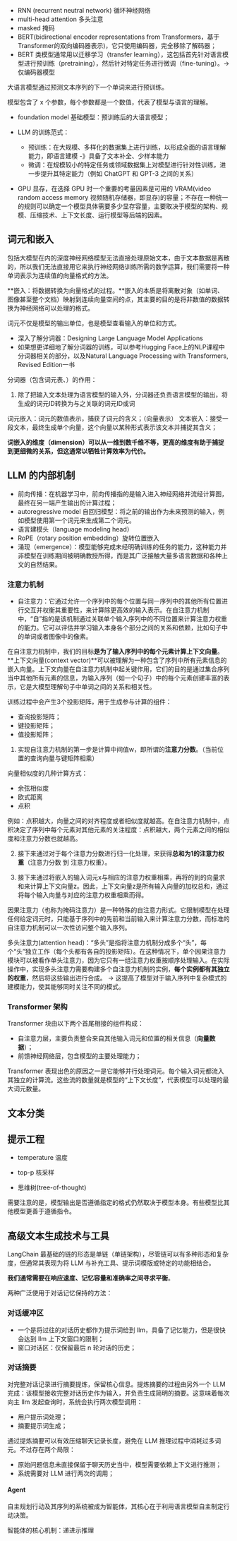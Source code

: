 * RNN (recurrent neutral network) 循环神经网络
* multi-head attention 多头注意
* masked 掩码
* BERT(bidirectional encoder representations from Transformers，基于Transformer的双向编码器表示)，它只使用编码器，完全移除了解码器；
* BERT 类模型通常用以迁移学习（transfer learning），这包括首先针对语言模型进行预训练（pretraining），然后针对特定任务进行微调（fine-tuning）。-> 仅编码器模型

大语言模型通过预测文本序列的下一个单词来进行预训练。

模型包含了 x 个参数，每个参数都是一个数值，代表了模型与语言的理解。

* foundation model 基础模型：预训练后的大语言模型；

* LLM 的训练范式：
  * 预训练：在大规模、多样化的数据集上进行训练，以形成全面的语言理解能力，即语言建模 -》具备了文本补全、少样本能力
  * 微调：在规模较小的特定任务或领域数据集上对模型进行针对性训练，进一步提升其特定能力（例如 ChatGPT 和 GPT-3 之间的关系）

* GPU 显存，在选择 GPU 时一个重要的考量因素是可用的 VRAM(video random access memory 视频随机存储器，即显存)的容量；不存在一种统一的规则可以确定一个模型具体需要多少显存容量，主要取决于模型的架构、规模、压缩技术、上下文长度、运行模型等后端的因素。


## 词元和嵌入

包括大模型在内的深度神经网络模型无法直接处理原始文本，由于文本数据是离散的，所以我们无法直接用它来执行神经网络训练所需的数学运算，我们需要将一种单词表示为连续值的向量格式的方法。

**嵌入：将数据转换为向量格式的过程。**嵌入的本质是将离散对象（如单词、图像甚至整个文档）映射到连续向量空间的点，其主要的目的是将非数值的数据转换为神经网络可以处理的格式。

词元不仅是模型的输出单位，也是模型查看输入的单位和方式。

* 深入了解分词器：Designing Large Language Model Applications
* 如果想更详细地了解分词器的训练，可以参考Hugging Face上的NLP课程中分词器相关的部分，以及Natural Language Processing with Transformers, Revised Edition一书

分词器（包含词元表、）的作用：

1. 除了把输入文本处理为语言模型的输入外，分词器还负责语言模型的输出，将生成的词元ID转换为与之关联的词元ID或词


词元嵌入：词元的数值表示，捕获了词元的含义；（向量表示）
文本嵌入：接受一段文本，最终生成单个向量，这个向量以某种形式表示该文本并捕捉其含义；

**词嵌入的维度（dimension）可以从一维到数千维不等，更高的维度有助于捕捉到更细微的关系，但这通常以牺牲计算效率为代价。**

## LLM 的内部机制

* 前向传播：在机器学习中，前向传播指的是输入进入神经网络并流经计算图，最终在另一端产生输出的计算过程；
* autoregressive model 自回归模型：将之前的输出作为未来预测的输入，例如模型使用第一个词元来生成第二个词元。
* 语言建模头（language modeling head）
* RoPE（rotary position embedding）旋转位置嵌入
* 涌现（emergence）：模型能够完成未经明确训练的任务的能力，这种能力并非模型在训练期间被明确教授所得，而是其广泛接触大量多语言数据和各种上文的自然结果。


### 注意力机制

* 自注意力：它通过允许一个序列中的每个位置与同一序列中的其他所有位置进行交互并权衡其重要性，来计算除更高效的输入表示。在自注意力机制中，“自”指的是该机制通过关联单个输入序列中的不同位置来计算注意力权重的能力。它可以评估并学习输入本身各个部分之间的关系和依赖，比如句子中的单词或者图像中的像素。 

在自注意力机制中，我们的目标**是为了输入序列中的每个元素计算上下文向量**。**上下文向量(context vector)**可以被理解为一种包含了序列中所有元素信息的嵌入向量。上下文向量在自注意力机制中起关键作用，它们的目的是通过集合序列当中其他所有元素的信息，为输入序列（如一个句子）中的每个元素创建丰富的表示，它是大模型理解句子中单词之间的关系和相关性。

训练过程中会产生3个投影矩阵，用于生成参与计算的组件：

* 查询投影矩阵；
* 键投影矩阵；
* 值投影矩阵；

1. 实现自注意力机制的第一步是计算中间值w，即所谓的**注意力分数**。（当前位置的查询向量与键矩阵相乘）

向量相似度的几种计算方式：

* 余弦相似度
* 欧式距离
* 点积

例如：点积越大，向量之间的对齐程度或者相似度就越高。在自注意力机制中，点积决定了序列中每个元素对其他元素的关注程度：点积越大，两个元素之间的相似度和注意力分数也就越高。

2. 接下来通过对于每个注意力分数进行归一化处理，来获得**总和为1的注意力权重**（注意力分数 到 注意力权重）。

3. 接下来通过将嵌入的输入词元x与相应的注意力权重相乘，再将的到的向量求和来计算上下文向量z。因此，上下文向量z是所有输入向量的加权总和，通过将每个输入向量与对应的注意力权重相乘而得。


因果注意力（也称为掩码注意力）是一种特殊的自注意力形式。它限制模型在处理任何给定词元时，只能基于序列中的先前和当前输入来计算注意力分数，而标准的自注意力机制可以一次性访问整个输入序列。


多头注意力(attention head)：“多头”是指将注意力机制分成多个“头”，每个“头”独立工作（每个头都有各自的投影矩阵）。在这种情况下，单个因果注意力模块可以被看作单头注意力，因为它只有一组注意力权重按顺序处理输入。在实际操作中，实现多头注意力需要构建多个自注意力机制的实例，**每个实例都有其独立的权重**，然后将这些输出进行合成。 -> 这提高了模型对于输入序列中复杂模式的建模能力，使其能够同时关注不同的模式。


### Transformer 架构

Transformer 块由以下两个首尾相接的组件构成：

* 自注意力层，主要负责整合来自其他输入词元和位置的相关信息（**向量数据**）；
* 前馈神经网络层，包含模型的主要处理能力；


Transformer 表现出色的原因之一是它能够并行处理词元。每个输入词元都流入其独立的计算流。这些流的数量就是模型的“上下文长度”，代表模型可以处理的最大词元数量。

## 文本分类

## 提示工程

* temperature 温度
* top-p 核采样


* 思维树(tree-of-thought)

需要注意的是，模型输出是否遵循指定的格式仍然取决于模型本身。有些模型比其他模型更善于遵循指令。


## 高级文本生成技术与工具

LangChain 最基础的链的形态是单链（单链架构），尽管链可以有多种形态和复杂度，但通常其表现为将 LLM 与补充工具、提示词模版或特定的功能相结合。


**我们通常需要在响应速度、记忆容量和准确率之间寻求平衡**。

两种广泛使用于对话记忆保持的方法：

### 对话缓冲区

* 一个是将过往的对话历史都作为提示词给到 llm，具备了记忆能力，但是很快会达到 llm 上下文窗口的限制；
* 窗口对话区：仅保留最后 n 轮对话的历史；

### 对话摘要

对完整对话记录进行摘要提炼，保留核心信息。提炼摘要的过程由另外一个 LLM 完成：该模型接收完整对话历史作为输入，并负责生成简明的摘要。这意味着每次向主 llm 发起查询时，系统会执行两次模型调用：

* 用户提示词处理；
* 摘要提示词生成；

通过提炼摘要可以有效压缩聊天记录长度，避免在 LLM 推理过程中消耗过多词元。不过存在两个局限：

* 原始问题信息未直接保留于聊天历史当中，模型需要依赖上下文进行推测；
* 系统需要对 LLM 进行两次的调用；


#### Agent

自主规划行动及其序列的系统被成为智能体，其核心在于利用语言模型自主制定行动决策。

智能体的核心机制：递进示推理